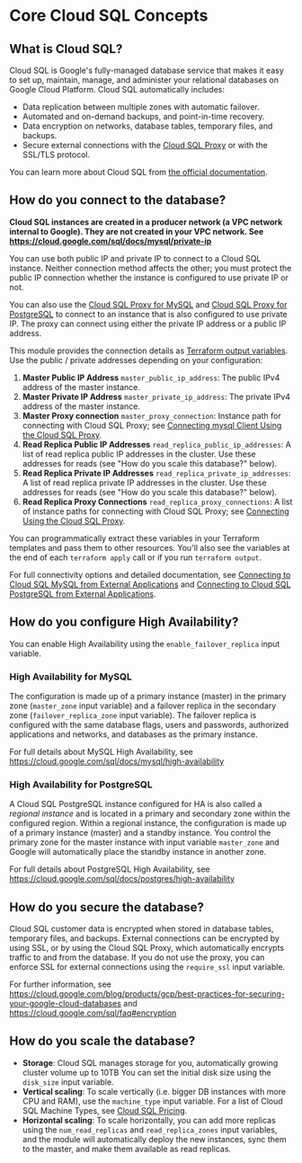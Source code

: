 # Core Cloud SQL Concepts

## What is Cloud SQL?

Cloud SQL is Google's fully-managed database service that makes it easy to set up, maintain, manage, and administer
your relational databases on Google Cloud Platform. Cloud SQL automatically includes:

- Data replication between multiple zones with automatic failover.
- Automated and on-demand backups, and point-in-time recovery.
- Data encryption on networks, database tables, temporary files, and backups.
- Secure external connections with the [Cloud SQL Proxy](https://cloud.google.com/sql/docs/mysql/sql-proxy) or with the SSL/TLS protocol.

You can learn more about Cloud SQL from [the official documentation](https://cloud.google.com/sql/docs/).

## How do you connect to the database?

**Cloud SQL instances are created in a producer network (a VPC network internal to Google). They are not created in your VPC network. See https://cloud.google.com/sql/docs/mysql/private-ip**

You can use both public IP and private IP to connect to a Cloud SQL instance. 
Neither connection method affects the other; you must protect the public IP connection whether the instance is configured to use private IP or not.

You can also use the [Cloud SQL Proxy for MySQL](https://cloud.google.com/sql/docs/mysql/sql-proxy) and [Cloud SQL Proxy for PostgreSQL](https://cloud.google.com/sql/docs/postgres/sql-proxy) 
to connect to an instance that is also configured to use private IP. The proxy can connect using either the private IP address or a public IP address.

This module provides the connection details as [Terraform output 
variables](https://www.terraform.io/intro/getting-started/outputs.html). Use the public / private addresses depending on your configuration:


1. **Master Public IP Address** `master_public_ip_address`: The public IPv4 address of the master instance.
1. **Master Private IP Address** `master_private_ip_address`: The private IPv4 address of the master instance.
1. **Master Proxy connection** `master_proxy_connection`: Instance path for connecting with Cloud SQL Proxy; see [Connecting mysql Client Using the Cloud SQL Proxy](https://cloud.google.com/sql/docs/mysql/connect-admin-proxy).
1. **Read Replica Public IP Addresses** `read_replica_public_ip_addresses`: A list of read replica public IP addresses in the cluster. Use these addresses for reads (see "How do you scale this database?" below).
1. **Read Replica Private IP Addresses** `read_replica_private_ip_addresses`: A list of read replica private IP addresses in the cluster. Use these addresses for reads (see "How do you scale this database?" below).
1. **Read Replica Proxy Connections** `read_replica_proxy_connections`: A list of instance paths for connecting with Cloud SQL Proxy; see [Connecting Using the Cloud SQL Proxy](https://cloud.google.com/sql/docs/mysql/connect-admin-proxy).


You can programmatically extract these variables in your Terraform templates and pass them to other resources. 
You'll also see the variables at the end of each `terraform apply` call or if you run `terraform output`.

For full connectivity options and detailed documentation, see [Connecting to Cloud SQL MySQL from External Applications](https://cloud.google.com/sql/docs/mysql/connect-external-app) and [Connecting to Cloud SQL PostgreSQL from External Applications](https://cloud.google.com/sql/docs/postgres/external-connection-methods).

## How do you configure High Availability?

You can enable High Availability using the `enable_failover_replica` input variable.

### High Availability for MySQL

The configuration is made up of a primary instance (master) in the primary zone (`master_zone` input variable) and a failover replica in the secondary zone (`failover_replica_zone` input variable).
The failover replica is configured with the same database flags, users and passwords, authorized applications and networks, and databases as the primary instance.

For full details about MySQL High Availability, see https://cloud.google.com/sql/docs/mysql/high-availability

### High Availability for PostgreSQL

A Cloud SQL PostgreSQL instance configured for HA is also called a _regional instance_ and is located in a primary and secondary zone within the configured region. Within a regional instance, 
the configuration is made up of a primary instance (master) and a standby instance. You control the primary zone for the master instance
with input variable `master_zone` and Google will automatically place the standby instance in another zone. 

For full details about PostgreSQL High Availability, see https://cloud.google.com/sql/docs/postgres/high-availability


## How do you secure the database?

Cloud SQL customer data is encrypted when stored in database tables, temporary files, and backups. 
External connections can be encrypted by using SSL, or by using the Cloud SQL Proxy, which automatically encrypts traffic to and from the database.
If you do not use the proxy, you can enforce SSL for external connections using the `require_ssl` input variable.

For further information, see https://cloud.google.com/blog/products/gcp/best-practices-for-securing-your-google-cloud-databases and 
https://cloud.google.com/sql/faq#encryption

## How do you scale the database?

* **Storage**: Cloud SQL manages storage for you, automatically growing cluster volume up to 10TB You can set the 
  initial disk size using the `disk_size` input variable.
* **Vertical scaling**: To scale vertically (i.e. bigger DB instances with more CPU and RAM), use the `machine_type` 
  input variable. For a list of Cloud SQL Machine Types, see [Cloud SQL Pricing](https://cloud.google.com/sql/pricing#2nd-gen-pricing).
* **Horizontal scaling**: To scale horizontally, you can add more replicas using the `num_read_replicas` and `read_replica_zones` input variables, 
  and the module will automatically deploy the new instances, sync them to the master, and make them available as read 
  replicas.

